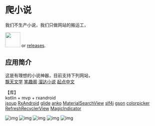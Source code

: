 # 爬小说
我们不生产小说，我们只做网站的搬运工，

<a href="https://play.google.com/store/apps/details?id=cc.aoeiuv020.panovel"><img src="https://play.google.com/intl/en_us/badges/images/generic/en-play-badge.png" height="48"></a> or [releases](https://github.com/AoEiuV020/PaNovel/releases).

## 应用简介
这是有理想的小说神器，目前支持下列网站，  
[飘天文学](http://www.piaotian.com/)
[笔趣阁](http://www.biqubao.com/)
[溜达小说](http://www.liudatxt.com/)
[起点中文](https://www.qidian.com/)

【库】  
kotlin + mvp + rxandroid  
[jsoup](https://github.com/jhy/jsoup)
[RxAndroid](https://github.com/ReactiveX/RxAndroid)
[glide](https://github.com/bumptech/glide)
[anko](https://github.com/Kotlin/anko)
[MaterialSearchView](https://github.com/MiguelCatalan/MaterialSearchView)
[slf4j](https://github.com/qos-ch/slf4j)
[gson](https://github.com/google/gson)
[colorpicker](https://github.com/QuadFlask/colorpicker)
[RefreshRecyclerView](https://github.com/llxdaxia/RecyclerView)
[MagicIndicator](https://github.com/hackware1993/MagicIndicator)

![img](screenshots/bookshelf.jpg)
![img](screenshots/genre.jpg)
![img](screenshots/list.jpg)
![img](screenshots/detail.jpg)
![img](screenshots/text.jpg)
